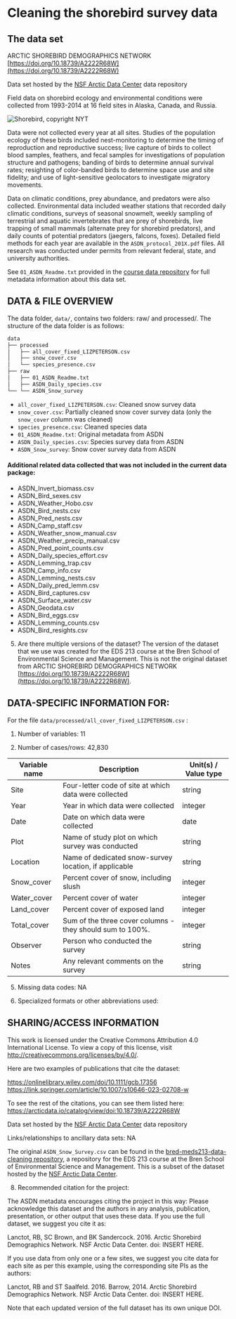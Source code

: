 # Cleaning the shorebird survey data 


## The data set

ARCTIC SHOREBIRD DEMOGRAPHICS NETWORK [https://doi.org/10.18739/A2222R68W](https://doi.org/10.18739/A2222R68W)

Data set hosted by the [NSF Arctic Data Center](https://arcticdata.io) data repository 

Field data on shorebird ecology and environmental conditions were collected from 1993-2014 at 16 field sites in Alaska, Canada, and Russia.

![Shorebird, copyright NYT](https://static01.nyt.com/images/2017/09/10/nyregion/10NATURE1/10NATURE1-superJumbo.jpg?quality=75&auto=webp)

Data were not collected every year at all sites. Studies of the population ecology of these birds included nest-monitoring to determine the timing of reproduction and reproductive success; live capture of birds to collect blood samples, feathers, and fecal samples for investigations of population structure and pathogens; banding of birds to determine annual survival rates; resighting of color-banded birds to determine space use and site fidelity; and use of light-sensitive geolocators to investigate migratory movements. 

Data on climatic conditions, prey abundance, and predators were also collected. Environmental data included weather stations that recorded daily climatic conditions, surveys of seasonal snowmelt, weekly sampling of terrestrial and aquatic invertebrates that are prey of shorebirds, live trapping of small mammals (alternate prey for shorebird predators), and daily counts of potential predators (jaegers, falcons, foxes). Detailed field methods for each year are available in the `ASDN_protocol_201X.pdf` files. All research was conducted under permits from relevant federal, state, and university authorities.

See `01_ASDN_Readme.txt` provided in the [course data repository](https://github.com/UCSB-Library-Research-Data-Services/bren-meds213-spring-2024-class-data) for full metadata information about this data set.

## DATA & FILE OVERVIEW

The data folder, `data/`, contains two folders: raw/ and processed/. The structure of the data folder is as follows:

```bash
data
├── processed
│   ├── all_cover_fixed_LIZPETERSON.csv
│   ├── snow_cover.csv
│   └── species_presence.csv
├── raw
│   ├── 01_ASDN_Readme.txt
│   ├── ASDN_Daily_species.csv
└── └── ASDN_Snow_survey
```
- `all_cover_fixed_LIZPETERSON.csv`: Cleaned snow survey data
- `snow_cover.csv`: Partially cleaned snow cover survey data (only the `snow_cover` column was cleaned)
- `species_presence.csv`: Cleaned species data
- `01_ASDN_Readme.txt`: Original metadata from ASDN
- `ASDN_Daily_species.csv`: Species survey data from ASDN
- `ASDN_Snow_survey`: Snow cover survey data from ASDN

#### Additional related data collected that was not included in the current data package:
- ASDN_Invert_biomass.csv
- ASDN_Bird_sexes.csv
- ASDN_Weather_Hobo.csv
- ASDN_Bird_nests.csv
- ASDN_Pred_nests.csv
- ASDN_Camp_staff.csv
- ASDN_Weather_snow_manual.csv
- ASDN_Weather_precip_manual.csv
- ASDN_Pred_point_counts.csv
- ASDN_Daily_species_effort.csv
- ASDN_Lemming_trap.csv
- ASDN_Camp_info.csv
- ASDN_Lemming_nests.csv
- ASDN_Daily_pred_lemm.csv
- ASDN_Bird_captures.csv
- ASDN_Surface_water.csv
- ASDN_Geodata.csv
- ASDN_Bird_eggs.csv
- ASDN_Lemming_counts.csv
- ASDN_Bird_resights.csv

5. Are there multiple versions of the dataset? 
The version of the dataset that we use was created for the EDS 213 course at the Bren School of Environmental Science and Management. This is not the original dataset from ARCTIC SHOREBIRD DEMOGRAPHICS NETWORK [https://doi.org/10.18739/A2222R68W](https://doi.org/10.18739/A2222R68W).

## DATA-SPECIFIC INFORMATION FOR:

For the file `data/processed/all_cover_fixed_LIZPETERSON.csv` : 

1. Number of variables: 11

2. Number of cases/rows: 42,830


| Variable name | Description                                                                                                                                                           | Unit(s) / Value type |
|---------------|------------------------------------------------------------|----------------------|
| Site          | Four-letter code of site at which data were collected                                                                                                                 | string               |
| Year          | Year in which data were collected                                                                                                                                     | integer              |
| Date          | Date on which data were collected                                                                                                                                     | date                 |
| Plot          | Name of study plot on which survey was conducted                                                                                                                      | string               |
| Location      | Name of dedicated snow-survey location, if applicable                                                                                                                 | string               |
| Snow_cover    | Percent cover of snow, including slush                                                                                                                                | integer              |
| Water_cover   | Percent cover of water                                                                                                                                                | integer              |
| Land_cover    | Percent cover of exposed land                                                                                                                                         | integer              |
| Total_cover   | Sum of the three cover columns - they should sum to 100%. | integer              |
| Observer      | Person who conducted the survey                                                                                                                                       | string               |
| Notes         | Any relevant comments on the survey                                                                                                                                   | string               |

5. Missing data codes: NA

6. Specialized formats or other abbreviations used:


## SHARING/ACCESS INFORMATION

This work is licensed under the Creative Commons Attribution 4.0 International License. To view a copy of this license, visit http://creativecommons.org/licenses/by/4.0/.

Here are two examples of publications that cite the dataset: 

https://onlinelibrary.wiley.com/doi/10.1111/gcb.17356
https://link.springer.com/article/10.1007/s10646-023-02708-w

To see the rest of the citations, you can see them listed here: 
https://arcticdata.io/catalog/view/doi:10.18739/A2222R68W

Data set hosted by the [NSF Arctic Data Center](https://arcticdata.io) data repository 

Links/relationships to ancillary data sets: NA

The original `ASDN_Snow_Survey.csv` can be found in the [bred-meds213-data-cleaning repository](https://github.com/UCSB-Library-Research-Data-Services/bren-meds213-data-cleaning/tree/main/data/raw), a repository for the EDS 213 course at the Bren School of Environmental Science and Management. This is a subset of the dataset hosted by the [NSF Arctic Data Center](https://arcticdata.io).

8. Recommended citation for the project:
   
The ASDN metadata encourages citing the project in this way: 
Please acknowledge this dataset and the authors in any analysis, publication, presentation, or other output that uses these data. If you use the full dataset, we suggest you cite it as:

Lanctot, RB, SC Brown, and BK Sandercock. 2016. Arctic Shorebird Demographics Network. NSF Arctic Data Center. doi: INSERT HERE.

If you use data from only one or a few sites, we suggest you cite data for each site as per this example, using the corresponding site PIs as the authors:

Lanctot, RB and ST Saalfeld. 2016. Barrow, 2014. Arctic Shorebird Demographics Network. NSF Arctic Data Center. doi: INSERT HERE.

Note that each updated version of the full dataset has its own unique DOI.
